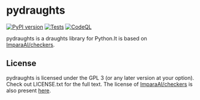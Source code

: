 # pydraughts
[![PyPI version](https://badge.fury.io/py/pydraughts.svg)](https://badge.fury.io/py/pydraughts) [![Tests](https://github.com/AttackingOrDefending/pydraughts/actions/workflows/tests.yml/badge.svg)](https://github.com/AttackingOrDefending/pydraughts/actions/workflows/tests.yml) [![CodeQL](https://github.com/AttackingOrDefending/pydraughts/actions/workflows/codeql-analysis.yml/badge.svg)](https://github.com/AttackingOrDefending/pydraughts/actions/workflows/codeql-analysis.yml)

pydraughts is a draughts library for Python.It is based on [ImparaAI/checkers](https://github.com/ImparaAI/checkers).

## License
pydraughts is licensed under the GPL 3 (or any later version at your option). Check out LICENSE.txt for the full text.
The license of [ImparaAI/checkers](https://github.com/ImparaAI/checkers) is also present [here](ImparaAI%20checkers%20LICENSE).
